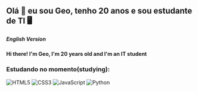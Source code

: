 <h2> Olá 👋 eu sou Geo, tenho 20 anos e sou estudante de TI 🖥️</h2>

<h5>English Version</h5> 
<h4>Hi there! I'm Geo, I'm 20 years old and I'm an IT student ️</h4>

### Estudando no momento(studying):


![HTML5](https://img.shields.io/badge/html5-%23E34F26.svg?style=for-the-badge&logo=html5&logoColor=white)
![CSS3](https://img.shields.io/badge/css3-%231572B6.svg?style=for-the-badge&logo=css3&logoColor=white)
![JavaScript](https://img.shields.io/badge/javascript-%23323330.svg?style=for-the-badge&logo=javascript&logoColor=%23F7DF1E)
![Python](https://img.shields.io/badge/python-3670A0?style=for-the-badge&logo=python&logoColor=ffdd54)

